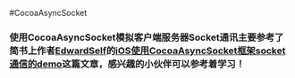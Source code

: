 #CocoaAsyncSocket

###  使用CocoaAsyncSocket模拟客户端服务器Socket通讯主要参考了简书上作者[EdwardSelf](http://www.jianshu.com/u/6b4f01388203)的[iOS使用CocoaAsyncSocket框架socket通信的demo](http://www.jianshu.com/p/68100d518468)这篇文章，感兴趣的小伙伴可以参考着学习！

